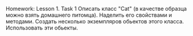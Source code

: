  Homework: Lesson 1. Task 1
Описать класс "Cat" (в качестве образца можно взять домашнего питомца). Наделить его свойствами и методами. Создать несколько экземпляров обьектов этого класса. Использовать эти обьекты.